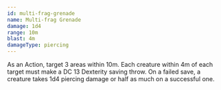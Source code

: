 ```yaml
---
id: multi-frag-grenade
name: Multi-frag Grenade
damage: 1d4
range: 10m
blast: 4m
damageType: piercing
---
```

As an Action, target 3 areas within 10m. Each creature within 4m of each target must make a DC 13 Dexterity saving throw.
On a failed save, a creature takes 1d4 piercing damage or half as much on a successful one.